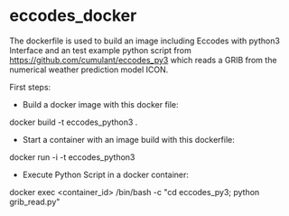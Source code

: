 # eccodes_docker

The dockerfile is used to build an image including Eccodes with python3 Interface 
and an test example python script from https://github.com/cumulant/eccodes_py3
which reads a GRIB from the numerical weather prediction model ICON.

First steps:
- Build a docker image with this docker file:

docker build -t eccodes_python3 .

- Start a container with an image build with this dockerfile:

docker run -i -t eccodes_python3

- Execute Python Script in a docker container:

docker exec <container_id> /bin/bash -c "cd eccodes_py3; python grib_read.py"
